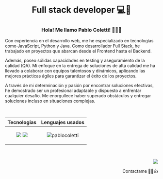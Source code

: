 # <p align="center">Full stack developer 💻🚀</p>

### <p align="center">Hola! Me llamo Pablo Coletti! 👋🧑‍💻</p>

<p>
  Con experiencia en el desarrollo web, me he especializado en tecnologías como JavaScript, Python y Java. Como desarrollador Full Stack, he trabajado en proyectos que abarcan desde el Frontend hasta el Backend.
</p>
<p>
  Además, poseo sólidas capacidades en testing y aseguramiento de la calidad (QA). Mi enfoque en la entrega de soluciones de alta calidad me ha llevado a colaborar con equipos talentosos y dinámicos, aplicando las mejores prácticas ágiles para garantizar el éxito de los proyectos.
</p>
<p>
  A través de mi determinación y pasión por encontrar soluciones efectivas, he demostrado ser un profesional adaptable y dispuesto a enfrentar cualquier desafío. Me enorgullece haber superado obstáculos y entregar soluciones incluso en situaciones complejas.
</p>
<br>

| Tecnologias                                                 | Lenguajes usados                                           |
|------------------------------------------------------------|-----------------------------------------------------------|
| <p align="center"><a href="https://skillicons.dev"><img src="https://skillicons.dev/icons?i=js,vue,react,html,css&theme=dark" /></a> <a href="https://skillicons.dev"><img src="https://skillicons.dev/icons?i=python,django,java,spring,mysql,git,docker&theme=dark" /></a></p> | <p align="center"><img src="https://github-readme-stats.vercel.app/api/top-langs/?username=pablocoletti&layout=compact" alt="pablocoletti" /></p> |
<br>
<p align="end">
  <a href="https://www.linkedin.com/in/pablo-coletti-012179226/" target="_blank">
    <img src="https://skillicons.dev/icons?i=linkedin&theme=dark" />
  </a>
  <p align="end">Contactame 🧑‍💻👍</p>
</p>


